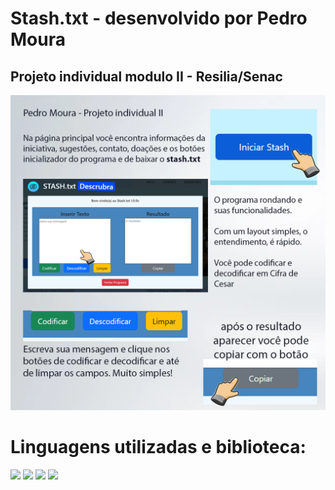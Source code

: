 # Stash.txt - desenvolvido por Pedro Moura

## Projeto individual modulo II - Resilia/Senac

<img src="about/meetStash.png" width="800px" heigth="800px">

# Linguagens utilizadas e biblioteca:

<div>
  <img width="50px" heigth="50px" src="https://cdn.jsdelivr.net/gh/devicons/devicon/icons/html5/html5-original.svg" />
  <img width="50px" heigth="50px" src="https://cdn.jsdelivr.net/gh/devicons/devicon/icons/css3/css3-original.svg" />
  <img width="50px" heigth="50px" src="https://cdn.jsdelivr.net/gh/devicons/devicon/icons/javascript/javascript-original.svg" />
  <img width="52px" heigth="55px" src="https://cdn.jsdelivr.net/gh/devicons/devicon/icons/bootstrap/bootstrap-original.svg" />
</div>
